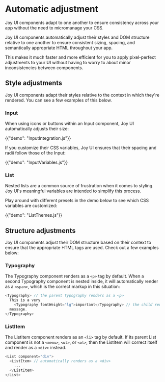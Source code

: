 # Automatic adjustment

<p class="description">Joy UI components adapt to one another to ensure consistency across your app without the need to micromanage your CSS.</p>

Joy UI components automatically adjust their styles and DOM structure relative to one another to ensure consistent sizing, spacing, and semantically appropriate HTML throughout your app.

This makes it much faster and more efficient for you to apply pixel-perfect adjustments to your UI without having to worry to about minor inconsistencies between components.

## Style adjustments

Joy UI components adapt their styles relative to the context in which they're rendered.
You can see a few examples of this below.

### Input

When using icons or buttons within an Input component, Joy UI automatically adjusts their size:

{{"demo": "InputIntegration.js"}}

If you customize their CSS variables, Joy UI ensures that their spacing and radii follow those of the Input:

{{"demo": "InputVariables.js"}}

### List

Nested lists are a common source of frustration when it comes to styling.
Joy UI's meaningful variables are intended to simplify this process.

Play around with different presets in the demo below to see which CSS variables are customized:

{{"demo": "ListThemes.js"}}

## Structure adjustments

Joy UI components adjust their DOM structure based on their context to ensure that the appropriate HTML tags are used.
Check out a few examples below:

### Typography

The Typography component renders as a `<p>` tag by default.
When a second Typography component is nested inside, it will automatically render as a `<span>`, which is the correct markup in this situation:

```js
<Typography> // the parent Typography renders as a <p>
  This is a very
    <Typography fontWeight="lg">important</Typography> // the child renders as a <span>
  message.
</Typography>
```

### ListItem

The ListItem component renders as an `<li>` tag by default.
If its parent List component is not a `<menu>`, `<ul>`, or `<ol>`, then the ListItem will correct itself and render as a `<div>` instead.

```js
<List component="div">
  <ListItem> // automatically renders as a <div>
    ...
  </ListItem>
</List>
```
